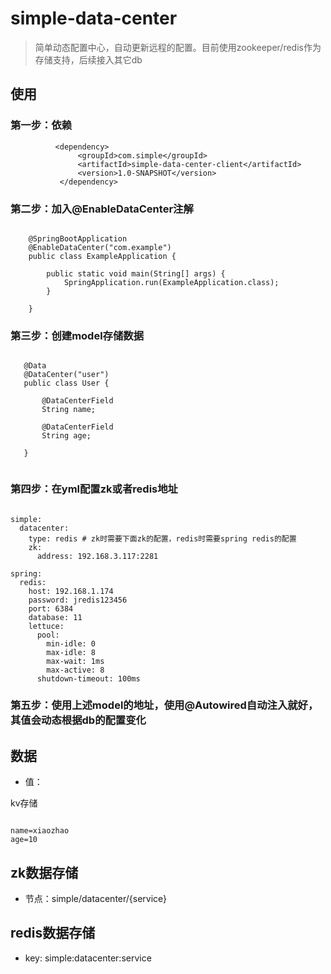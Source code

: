# simple-data-center

> 简单动态配置中心，自动更新远程的配置。目前使用zookeeper/redis作为存储支持，后续接入其它db

## 使用

### 第一步：依赖

```
          <dependency>
               <groupId>com.simple</groupId>
               <artifactId>simple-data-center-client</artifactId>
               <version>1.0-SNAPSHOT</version>
           </dependency>
```

### 第二步：加入@EnableDataCenter注解

```$xslt

    @SpringBootApplication
    @EnableDataCenter("com.example")
    public class ExampleApplication {
    
        public static void main(String[] args) {
            SpringApplication.run(ExampleApplication.class);
        }
    
    }

```

### 第三步：创建model存储数据

```$xslt
   
   @Data
   @DataCenter("user")
   public class User {
   
       @DataCenterField
       String name;
   
       @DataCenterField
       String age;
   
   }
   
```

### 第四步：在yml配置zk或者redis地址

```$xslt

simple:
  datacenter:
    type: redis # zk时需要下面zk的配置，redis时需要spring redis的配置
    zk:
      address: 192.168.3.117:2281

spring:
  redis:
    host: 192.168.1.174
    password: jredis123456
    port: 6384
    database: 11
    lettuce:
      pool:
        min-idle: 0
        max-idle: 8
        max-wait: 1ms
        max-active: 8
      shutdown-timeout: 100ms

```

### 第五步：使用上述model的地址，使用@Autowired自动注入就好，其值会动态根据db的配置变化

## 数据

- 值：

kv存储
```$xslt

name=xiaozhao
age=10

```

## zk数据存储

- 节点：simple/datacenter/{service} 

## redis数据存储

- key: simple:datacenter:service